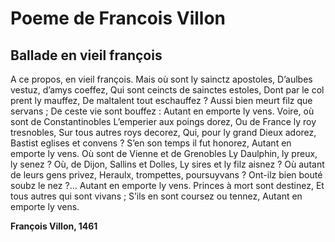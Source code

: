 # Poeme de Francois Villon

## Ballade en vieil françois

A ce propos, en vieil françois.
Mais où sont ly sainctz apostoles,
D’aulbes vestuz, d’amys coeffez,
Qui sont ceincts de sainctes estoles,
Dont par le col prent ly mauffez,
De maltalent tout eschauffez ?
Aussi bien meurt filz que servans ;
De ceste vie sont bouffez :
Autant en emporte ly vens.
Voire, où sont de Constantinobles
L’emperier aux poings dorez,
Ou de France ly roy tresnobles,
Sur tous autres roys decorez,
Qui, pour ly grand Dieux adorez,
Bastist eglises et convens ?
S’en son temps il fut honorez,
Autant en emporte ly vens.
Où sont de Vienne et de Grenobles
Ly Daulphin, ly preux, ly senez ?
Où, de Dijon, Sallins et Dolles,
Ly sires et ly filz aisnez ?
Où autant de leurs gens privez,
Heraulx, trompettes, poursuyvans ?
Ont-ilz bien bouté soubz le nez ?…
Autant en emporte ly vens.
Princes à mort sont destinez,
Et tous autres qui sont vivans ;
S’ils en sont coursez ou tennez,
Autant en emporte ly vens.

**François Villon, 1461**

